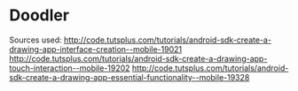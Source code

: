 # Doodler
Sources used:
http://code.tutsplus.com/tutorials/android-sdk-create-a-drawing-app-interface-creation--mobile-19021
http://code.tutsplus.com/tutorials/android-sdk-create-a-drawing-app-touch-interaction--mobile-19202
http://code.tutsplus.com/tutorials/android-sdk-create-a-drawing-app-essential-functionality--mobile-19328

